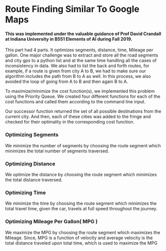 # Route Finding Similar To Google Maps

#### This was implemented under the valuable guidance of Prof David Crandall at Indiana University in B551 Elements of AI during Fall 2019.

This part had 4 parts. It optimizes segments, distance, time, Mileage per gallon. One major challenge was to extract and store all the road segments and city gps to a python list and at the same time handling all the cases of inconsistency in data. We also had to  list the back and forth routes, for example, if a route is given from city A to B, we had to make sure our algorithm includes the path from B to A as well. In this process, we also avoided the loop of going from A to B and then again B to A.

To maximize/minimize the cost function(s), we implemented this problem using the Priority Queue. We created four different functions for each of the cost functions and called them according to the command line input.

Our successor function returned the set of all possible destinations from the current city. And then, each of these cities was added to the fringe and checked for their optimality in the corresponding cost function.

### Optimizing Segments
We minimize the number of segments by choosing the route segment which minimizes the total number of segments traversed.

### Optimizing Distance
We optimize the distance by choosing the route segment which minimizes the total distance traversed.

### Optimizing Time
We minimize the time by choosing the route segment which minimizes the total travel time, given the car, travels at full speed throughout the journey.

### Optimizing Mileage Per Gallon( MPG )
We maximize the MPG by choosing the route segment which maximizes the Mileage. Since, MPG is a function of velocity and average velocity is the total distance traveled upon total time, which is used to maximize the MPG
